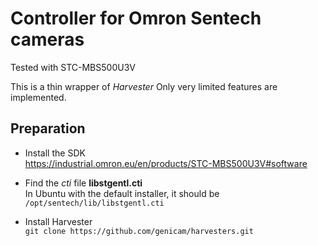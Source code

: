 # Controller for Omron Sentech cameras
Tested with STC-MBS500U3V

This is a thin wrapper of *Harvester*
Only very limited features are implemented.

## Preparation

- Install the SDK  
https://industrial.omron.eu/en/products/STC-MBS500U3V#software

- Find the *cti* file **libstgentl.cti**  
In Ubuntu with the default installer, it should be `/opt/sentech/lib/libstgentl.cti`

- Install Harvester  
`git clone https://github.com/genicam/harvesters.git`

